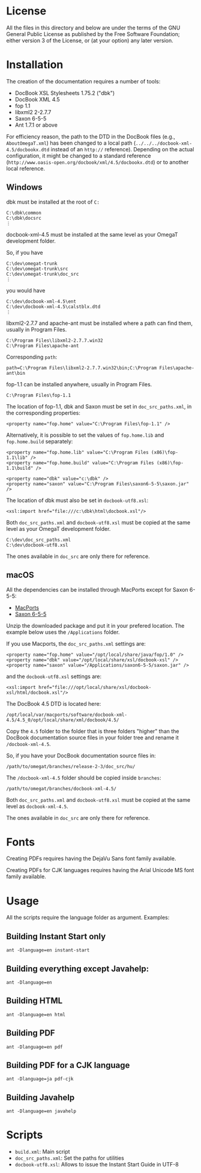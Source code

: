 # License

All the files in this directory and below are under the terms of the GNU General
Public License as published by the Free Software Foundation; either version 3 of
the License, or (at your option) any later version.

# Installation

The creation of the documentation requires a number of tools:

- DocBook XSL Stylesheets 1.75.2 ("dbk")
- DocBook XML 4.5
- fop 1.1
- libxml2 2-2.7.7
- Saxon 6-5-5
- Ant 1.7.1 or above

For efficiency reason, the path to the DTD in the DocBook files (e.g.,
`AboutOmegaT.xml`) has been changed to a local path
(`../../../docbook-xml-4.5/docbookx.dtd` instead of an `http://`
reference). Depending on the actual configuration, it might be changed to a
standard reference (`http://www.oasis-open.org/docbook/xml/4.5/docbookx.dtd`) or
to another local reference.

## Windows

dbk must be installed at the root of `C:`

    C:\dbk\common
    C:\dbk\docsrc
    ⋮

docbook-xml-4.5 must be installed at the same level as your OmegaT development
folder.

So, if you have

    C:\dev\omegat-trunk
    C:\dev\omegat-trunk\src
    C:\dev\omegat-trunk\doc_src
    ⋮

you would have

    C:\dev\docbook-xml-4.5\ent
    C:\dev\docbook-xml-4.5\calstblx.dtd
    ⋮

libxml2-2.7.7 and apache-ant must be installed where a path can find them,
usually in Program Files.

    C:\Program Files\libxml2-2.7.7.win32
    C:\Program Files\apache-ant

Corresponding `path`:

    path=C:\Program Files\libxml2-2.7.7.win32\bin;C:\Program Files\apache-ant\bin

fop-1.1 can be installed anywhere, usually in Program Files.

    C:\Program Files\fop-1.1

The location of fop-1.1, dbk and Saxon must be set in `doc_src_paths.xml`,
in the corresponding properties:

    <property name="fop.home" value="C:\Program Files\fop-1.1" />

Alternatively, it is possible to set the values of `fop.home.lib` and
`fop.home.build` separately:

    <property name="fop.home.lib" value="C:\Program Files (x86)\fop-1.1\lib" />
    <property name="fop.home.build" value="C:\Program Files (x86)\fop-1.1\build" />

    <property name="dbk" value="c:\dbk" />
    <property name="saxon" value="C:\Program Files\saxon6-5-5\saxon.jar" />

The location of dbk must also be set in `docbook-utf8.xsl`:

    <xsl:import href="file:///c:\dbk\html\docbook.xsl"/>

Both `doc_src_paths.xml` and `docbook-utf8.xsl` must be copied at the same level
as your OmegaT development folder.

    C:\dev\doc_src_paths.xml
    C:\dev\docbook-utf8.xsl

The ones available in `doc_src` are only there for reference.

## macOS

All the dependencies can be installed through MacPorts except for Saxon 6-5-5:

- [MacPorts](https://www.macports.org/)
- [Saxon 6-5-5](https://sourceforge.net/projects/saxon/files/saxon6/6.5.5/)

Unzip the downloaded package and put it in your prefered location. The example
below uses the `/Applications` folder.

If you use Macports, the `doc_src_paths.xml` settings are:

    <property name="fop.home" value="/opt/local/share/java/fop/1.0" />
    <property name="dbk" value="/opt/local/share/xsl/docbook-xsl" />
    <property name="saxon" value="/Applications/saxon6-5-5/saxon.jar" />

and the `docbook-utf8.xsl` settings are:

    <xsl:import href="file:///opt/local/share/xsl/docbook-xsl/html/docbook.xsl"/>

The DocBook 4.5 DTD is located here:

    /opt/local/var/macports/software/docbook-xml-4.5/4.5_0/opt/local/share/xml/docbook/4.5/

Copy the `4.5` folder to the folder that is three folders "higher" than the
DocBook documentation source files in your folder tree and rename it
`/docbook-xml-4.5`.

So, if you have your DocBook documentation source files in:

    /path/to/omegat/branches/release-2-3/doc_src/hu/

The `/docbook-xml-4.5` folder should be copied inside `branches`:

    /path/to/omegat/branches/docbook-xml-4.5/

Both `doc_src_paths.xml` and `docbook-utf8.xsl` must be copied at the same level
as `docbook-xml-4.5`.

The ones available in `doc_src` are only there for reference.

# Fonts

Creating PDFs requires having the DejaVu Sans font family available.

Creating PDFs for CJK languages requires having the Arial Unicode MS font family available.

# Usage

All the scripts require the language folder as argument. Examples:

## Building Instant Start only

    ant -Dlanguage=en instant-start

## Building everything except Javahelp:

    ant -Dlanguage=en

## Building HTML

    ant -Dlanguage=en html

## Building PDF

    ant -Dlanguage=en pdf

## Building PDF for a CJK language

    ant -Dlanguage=ja pdf-cjk

## Building Javahelp

    ant -Dlanguage=en javahelp

# Scripts

- `build.xml`: Main script
- `doc_src_paths.xml`: Set the paths for utilities
- `docbook-utf8.xsl`: Allows to issue the Instant Start Guide in UTF-8
